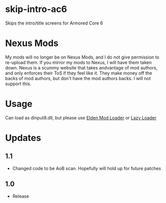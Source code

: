 # skip-intro-ac6
Skips the intro/title screens for Armored Core 6

# Nexus Mods
My mods will no longer be on Nexus Mods, and I do not give permission to re-upload them. If you mirror my mods to Nexus, I will have them taken down. Nexus is a scummy website that takes andvantage of mod authors, and only enforces their ToS if they feel like it. They make money off the backs of mod authors, but don't have the mod authors backs. I will not support this. 

# Usage
Can load as dinput8.dll, but please use [Elden Mod Loader﻿](https://www.nexusmods.com/eldenring/mods/117) or [Lazy Loader](https://www.nexusmods.com/darksouls3/mods/677)

# Updates
## 1.1
* Changed code to be AoB scan. Hopefully will hold up for future patches

## 1.0
* Release  

